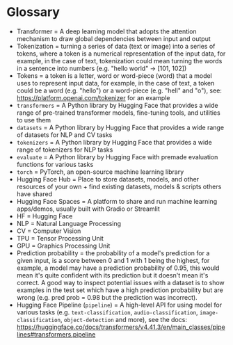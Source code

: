 # Glossary

* Transformer = A deep learning model that adopts the attention mechanism to draw global dependencies between input and output
* Tokenization = turning a series of data (text or image) into a series of tokens, where a token is a numerical representation of the input data, for example, in the case of text, tokenization could mean turning the words in a sentence into numbers (e.g. "hello world" -> [101, 102])
* Tokens = a token is a letter, word or word-piece (word) that a model uses to represent input data, for example, in the case of text, a token could be a word (e.g. "hello") or a word-piece (e.g. "hell" and "o"), see: https://platform.openai.com/tokenizer for an example
* `transformers` = A Python library by Hugging Face that provides a wide range of pre-trained transformer models, fine-tuning tools, and utilities to use them 
* `datasets` = A Python library by Hugging Face that provides a wide range of datasets for NLP and CV tasks
* `tokenizers` = A Python library by Hugging Face that provides a wide range of tokenizers for NLP tasks
* `evaluate` = A Python library by Hugging Face with premade evaluation functions for various tasks
* `torch` = PyTorch, an open-source machine learning library
* Hugging Face Hub = Place to store datasets, models, and other resources of your own + find existing datasets, models & scripts others have shared
* Hugging Face Spaces = A platform to share and run machine learning apps/demos, usually built with Gradio or Streamlit
* HF = Hugging Face
* NLP = Natural Language Processing
* CV = Computer Vision
* TPU = Tensor Processing Unit
* GPU = Graphics Processing Unit
* Prediction probability = the probability of a model's prediction for a given input, is a score between 0 and 1 with 1 being the highest, for example, a model may have a prediction probability of 0.95, this would mean it's quite confident with its prediction but it doesn't mean it's correct. A good way to inspect potential issues with a dataset is to show examples in the test set which have a high prediction probability but are wrong (e.g. pred prob = 0.98 but the prediction was incorrect).
* Hugging Face Pipeline (`pipeline`)  = A high-level API for using model for various tasks (e.g. `text-classification`, `audio-classification`, `image-classification`, `object-detection` and more), see the docs: https://huggingface.co/docs/transformers/v4.41.3/en/main_classes/pipelines#transformers.pipeline 